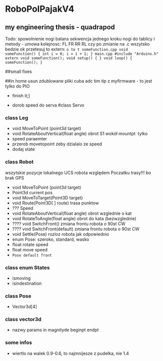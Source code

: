 # RoboPolPajakV4
## my engineering thesis - quadrapod

Todo:
spowolnienie nogi
balans
sekwencja jednego kroku
nogi do tablicy i metody - umowa kolejnosc: FL FR RR RL
czy po zmianie na .c wszytsko bedzie ok
przetesuj to extern:
`o to t
someFunction.cpp
void someFunction() {
	int i = 0;
	i = i + 1;
}
main.cpp
#include "Arduino.h"
extern void someFunction();
void setup() {
}
void loop() {
	someFunction();
}
`

##small fixes


##in home
usun zdublowane pliki cuba adc tim tip z myfirmware - to jest tylko do PIO





* finish it;]

* dorob speed do serva 
#class Servo


### class Leg
* void	MoveToPoint (point3d target)		
* void	RotateAboutVertical(float angle)		obrot S1 wokół mountpt  tylko
* speed paraemter
* przerob movetopoint zeby dzialalo ze speed
* dodaj state

### class Robot
wszytskie pozycje lokalnego UCS robota względem Poczatku trasy!!! bo brak GPS
* void	MoveToPoint (point3d target)
* Point3d	current pos		
* void	MoveToTarget(Point3D target)		
* void	Route(Point3D[ ] route)		trasa punktow
* ??? Speed 
* void	RotateAboutVertical(float angle)		obrot wzglednie o kat
* void	RotateToAngle(float angle)		obrot do kata (bezwzglednie)
* ???? void	SwitchFront()		zmiana frontu robota o 90st CW
* ???? void	SwitchFront(default)		zmiana frontu robota o 90st CW
* void	Settle(Pose)		rozloz robota jak odpowiednio
* enum	Pose: szeroko, standard, wasko		
* float	rotate speed		
* float	move speed		
*	`Pose default front		`

### class enum States
* ismoving
* isindestination

### class Pose
* Vector3d[4]

### class vector3d
* nazwy params in magnityde beginpt endpt

### some infos
* wiertlo na walek 0.9-0.6, to najmnijesze z pudelka, nie 1.4
